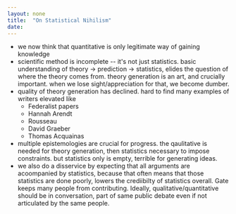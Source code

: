 ```yaml
---
layout: none
title:  "On Statistical Nihilism"
date: 
---
```


- we now think that quantitative is only legitimate way of gaining knowledge
- scientific method is incomplete -- it's not just statistics. basic
  understanding of theory -> prediction -> statistics, elides the question of
  where the theory comes from. theory generation is an art, and crucially
  important. when we lose sight/appreciation for that, we become dumber.
- quality of theory generation has declined. hard to find many examples of
  writers elevated like
  - Federalist papers
  - Hannah Arendt
  - Rousseau
  - David Graeber
  - Thomas Acquainas
- multiple epistemologies are crucial for progress. the qaulitative is needed
  for theory generation, then statistics necessary to impose constraints. but
  statistics only is empty, terrible for generating ideas.
- we also do a disservice by expecting that all arguments are acoompanied by
  statistics, because that often means that those statistics are done poorly,
  lowers the crediibilty of statistics overall. Gate keeps many people from
  contributing. Ideally, qualitative/quantitative should be in conversation,
  part of same public debate even if not articulated by the same people.
